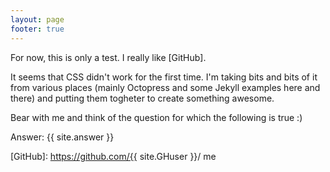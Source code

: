 ```yaml
---
layout: page
footer: true
---
```


For now, this is only a test. I really like [GitHub].

It seems that CSS didn't work for the first time. I'm taking bits and bits of
it from various places (mainly Octopress and some Jekyll examples here and
there) and putting them togheter to create something awesome.

Bear with me and think of the question for which the following is true :)

Answer: {{ site.answer }}

[GitHub]: https://github.com/{{ site.GHuser }}/ me

